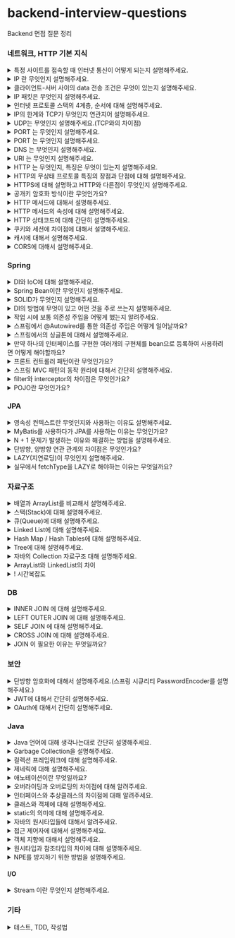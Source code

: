# backend-interview-questions
Backend  면접 질문 정리

### 네트워크, HTTP 기본 지식

<details>
  <summary>특정 사이트를 접속할 때 인터넷 통신이 어떻게 되는지 설명해주세요.</summary>
  <br>
  <p>클라이언트 측에서 URL로 접속하면 브라우저가 이 URL에 적힌 값을 파싱해서 HTTP Message를 만들고 서버로 요청을 보내줍니다. HTTP Message를 서버에서 받아서 처리 한 data를 HTTP Message에 담아 클라이언트에 응답해주면 요청한 사이트로 접속할 수 있게 됩니다.</p>
</details>

<details>
  <summary>IP 란 무엇인지 설명해주세요.</summary>
  <br>
  <p>Internet Protocol의 약자로, 클라이언트와 서버 사이 인터넷 통신에 필요한 정보를 수신하고 송신하는 통신 규약을 의미합니다.</p>
</details>

<details>
  <summary>클라이언트-서버 사이의 data 전송 조건은 무엇이 있는지 설명해주세요.</summary>
  <br>
  <p>첫번쨰로 클라이언트와 서버는 각각 IP 주소를 부여받아 가지고 있어야 합니다.</p>
  <p>이렇게 양쪽에 IP 주소가 있을 때, IP 패킷이라는 규칙에 맞춰서 data를 전달해줘야합니다.</p>
</details>

<details>
  <summary>IP 패킷은 무엇인지 설명해주세요.</summary>
  <br>
  <p>간단히 설명하자면 패키지와 버킷의 합성어로 인터넷 통신 규약에 맞는 data 묶음을 의미합니다.</p>
  <p>출발지와 목적지의 IP, 전송데이터를 가지고 있고 전달시 인터넷 노드들을 타고 전달됩니다.</p>
</details>

<details>
  <summary>인터넷 프로토콜 스택의 4계층, 순서에 대해 설명해주세요.</summary>
  <br>
  <p>4계층은</p>
  <p>애플리케이션 계층 (HTTP, FTP)</p>  
  <p>전송 계층(TCP, UDP)</p>
  <p>인터넷 계층(IP)</p>
  <p>네트워크 인터페이스 계층 입니다.</p>
  <p>스택 순서는</p>
  <p>먼저 프로그램(애플리케이션)을 통해 전송할 data를 생성합니다.</p>
  <p>이를 SOCKET 라이브러리를 통해 전달하고</p>
  <p>TCP 정보를 생성합니다. 이때 전송 data를 포함합니다.</p>
  <p>이후 IP 패킷을 생성합니다. 여기에 TCP 정보가 담기게 됩니다.</p>
</details>

<details>
  <summary>IP의 한계와 TCP가 무엇인지 연관지어 설명해주세요.</summary>
  <br>
  <p>IP의 한계는</p>
  <p>첫번째로 비연결성입니다. 패킷을 받을 대상이 없거나 서비스가 불능인 상태에서도 이를 감지하지 못하고 패킷이 전송되는 문제가 있습니다.</p>
  <p>두번째는 비신뢰성입니다. 전송에 중간에 패킷이 없어지거나 순서대로 가지 않는다해도 이를 알 수 있는 방법이 없습니다.</p>
  <p>세번째는 프로그램을 구분 못한다는 것입니다. 같은 IP를 사용하는 서버에서 통신하는 애플리케이션이 2개 이상이면 구분할 수 있는 방법이 없습니다.</p><br>
  <p>TCP란 이러한 IP의 한계들을 보완해주는 역할을 하는 규약입니다.</p>
  <p>비연결성을 보완하기 위해 연결지향적입니다. 이는 3 way handshake 라고 불리며, 클라이언트에서서버로 접속 요청하면 서버에서 요청 수락 후 클라이언트에 접속 요청, 그리고 클라이언트가 요청을 수락하면 데이터를 전송하는 형태로 진행되는 것을 뜻합니다.</p>
  <p>또한 데이터의 전달을 보증해 신뢰성을 가집니다. 데이터를 전송시 서버에서 데이터를 받으면 받았음을 응답해줍니다.</p>
  <p>마지막으로 순서를 보장해줍니다. 클라이언트에서 보낸 순서대로 서버에 도달하지 않으면 잘못된 부분부터 재요청을 하게 됩니다.</p>
  <p>이렇게 IP의 한계를 보완해줄 수 있는 이유는 TCP에 전송 제어 및 순서, 검증 정보, PORT 등에 대한 data를 담기 때문입니다.</p>
</details>

<details>
  <summary>UDP는 무엇인지 설명해주세요.(TCP와의 차이점)</summary>
  <br>
  <p>UDP는 사용자 데이터그램 프로토콜을 말하고, TCP와 다르게 연결지향적이지 않고 데이터 전달 보증 등 신뢰성을 가지고 있지 않습니다.</p>
  <p>기능이 적은 대신 TCP보다 최적화에 장점이 있습니다. 애플리케이션에서 추가 작업을 통해 기능을 직접 추가할 수 있습니다.</p>
</details>

<details>
  <summary>PORT 는 무엇인지 설명해주세요.</summary>
  <br>
  <p>논리적인 접속장소를 뜻하며, 하나의 같은 IP내에서 나눠지는 서버를 의미합니다.</p>
</details>

<details>
  <summary>PORT 는 무엇인지 설명해주세요.</summary>
  <br>
  <p>논리적인 접속장소를 뜻하며, 하나의 같은 IP내에서 나눠지는 서버를 의미합니다. 하나의 IP내에서 애플리케이션마다 PORT번호를 다르게하여 구분하여 사용할 수 있습니다.</p>
</details>

<details>
  <summary>DNS 는 무엇인지 설명해주세요.</summary>
  <br>
  <p>도메인 네임 시스템의 약자이고, IP 형식을 사용하는 것에 번거로움이 있기 때문에 IP 형식을 대신해 DNS 서버에 등록한 도메인을 사용함으로써 기억하기 쉽고 수정하기 쉽게 됩니다.</p>
</details>

<details>
  <summary>URI 는 무엇인지 설명해주세요.</summary>
  <br>
  <p>인터넷 자원을 나타내는 고유 식별자를 의미합니다.</p>
  <p>URL은 이 식별을 Resource Locater 즉, 자원의 경로를 사용하는 것을 의미합니다.</p>
</details>

<details>
  <summary>HTTP 는 무엇인지, 특징은 무엇이 있는지 설명해주세요.</summary>
  <br>
  <p>HyperText Transfer Protocol의 약자로써 HTML, TEXT 문서 등 대부분의 data들의 통신에 대한 규약을 의미합니다.</p>
  <p>클라이언트에서 서버로 요청 후 응답을 대기하고 서버는 요청에 대한 결과를 만들어 응답하는 구조입니다.</p>
  <p>무상태 프로토콜이어서 서버가 클라이언트의 상태를 보존하지 않습니다. 즉, 클라이언트가 요청시에 보내준 data를 서버에서는 유지, 기억하고 있지 않습니다. 따라서 요청시마다 필요한 모든 data들을 보내줘야 합니다.</p>
  <p>비연결성의 특징을 가지고 있어 요청에 대한 응답 후 연결을 끊는 형태입니다.</p>
</details>

<details>
  <summary>HTTP의 무상태 프로토콜 특징의 장점과 단점에 대해 설명해주세요.</summary>
  <br>
  <p>장점은 서버 확장성이 높다는 점입니다. 특정 서버가 data를 저장하고 있지 않고 계속 data를 주고 받기 떄문에 확장에 대해서 제약이 없습니다.</p>
  <p>단점은 클라이언트가 계속 필요한 모든 data를 전송해야 하기 때문에 전송량이 많아집니다.</p>
</details>

<details>
  <summary>HTTPS에 대해 설명하고 HTTP와 다른점이 무엇인지 설명해주세요.</summary>
  <br>
  <p>HTTPS는 HTTP에 보안계층을 추가한 것을 말합니다.</p>
  <p>HTTP 프로토콜은 인터넷 프로토콜 스택 중 전송계층의 TCP위에서 동작합니다. 여기서 SSL이라는 보안계층이 전송계층 위에 올라가 보안이 보장된 통신을 할 수 있습니다. 이 통신 방식을 SSL 암호화 통신이라고도 합니다.</p>
  <p>SSL 암호화 통신은 공개키 암호화 방식 알고리즘을 통해 구현됩니다.</p>
</details>

<details>
  <summary>공개키 암호화 방식이란 무엇인가요?</summary>
  <br>
  <p>공개키 암호화 방식에는 공개키와 개인키 두 종류의 키가 존재합니다.</p>
  <p>한쪽 키로 데이터를 암호화했다면 오직 다른쪽 키로만 복호화 할 수 있습니다.</p>
  <p>개인키는 보통 서버를 운영하는 회사가 가지고 공개키는 인증받은 기업들에서 관리합니다.</p>
  <p>인증받은 기업은 공개키를 다른 data들과 묶어서 자신들이 가지고 있는 개인키로 암호화해서 SSL인증서로 발급해줍니다.</p>
  <p>브라우저는 공개키를 보유하고 있어서 SSL 인증서를 복호화 해줍니다.</p>
  <p>복호화 된 SSL 내부에 들어있던 서버의 공개키를 가지고 요청을 암호화해서 서버로 보내면</p>
  <p>서버측은 가지고 있는 개인키로 요청을 복호화하여 해석 후 응답할 때 다시 암호화해서 보냅니다.</p>
</details>

<details>
  <summary>HTTP 메서드에 대해서 설명해주세요.</summary>
  <br>
  <p>주요 메서드로는 GET, POST, PUT, PATCH, DELETE 가 있습니다.</p>
  <p>GET은 리소스를 조회할 때 사용하고</p>
  <p>POST는 요청 데이터를 처리할 때,</p>
  <p>PUT은 리소스를 대체할 때 만약 리소스가 없으면 생성합니다,</p>
  <p>PATCH는 리소스 일부 변경할 때,</p>
  <p>DELETE 는 리소스를 제거할 때 사용하는 메서드입니다.</p>
</details>

<details>
  <summary>HTTP 메서드의 속성에 대해 설명해주세요.</summary>
  <br>
  <p>1. GET메서드는 '안전'이라는 속성이 있습니다. 호출해도 리소스를 변경하지 않는다는 것입니다.</p>
  <p>2. 멱등이라는 속성이 있습니다. 몇 번을 요청해도 같은 결과가 나온다는 것을 의미합니다. 주요 메서드 중 POST를 제외하고는 이 속성을 가집니다. POST의 경우 같은 내용으로 요청시 반복해서 INSERT 되므로 멱등적이지 않습니다.</p>
  <p>3. 캐시 가능 속성은 응답 결과를 캐시에서 사용할 수 있는지를 의미합니다. 실제로 GET, HEAD 메서드에서 주로 사용합니다.</p>
</details>

<details>
  <summary>HTTP 상태코드에 대해 간단히 설명해주세요.</summary>
  <br>
  <p>200 번대는 클라이언트의 요청을 성공적으로 처리했을 때 보내주는 코드입니다.</p>
  <p>300 번대는 요청에 대한 처리 성공 후 리다이렉션이 필요할 때 보내주는 코드이고,</p>
  <p>400, 500 번대는 각각 클라이언트, 서버 측에 오류이 원인이 있을 때 보내주는 코드입니다.</p>
</details>

<details>
  <summary>쿠키와 세션에 차이점에 대해서 설명해주세요.</summary>
  <br>
  <p>쿠키는 클라이언트에서 저장하고 서버에 요청시마다 보내주는 data입니다.</p>
  <p>세션은 서버에서 저장하고 서버에서 관리하기 때문에 클라이언트 측보다 보안적인 측면에서 훨씬 유리합니다.</p>
</details>

<details>
  <summary>캐시에 대해서 설명해주세요.</summary>
  <br>
  <p>자주 사용하는 데이터를 미리 복사해 놓는 임시 장소를 가리킵니다.</p>
  <p>캐시 가능 시간 동안에는 네트워크를 사용하지 않아도 돼서 비용 절감을 할 수 있습니다.</p>
  <p>브라우저 로딩 속도가 빨라 사용자 경험(UX)을 좋게 합니다.</p>
  <p>캐시 만료시에도 data에 변동이 없다면 검증 헤더를 통해 클라이언트와 서버의 data가 동일하다는 것을 확인 후 data를 네트워크를 통해 전송하지 않도록 할 수 있습니다.</p>
</details>

<details>
  <summary>CORS에 대해서 설명해주세요.</summary>
  <br>
  <p>CORS는 스프링 시큐리티를 사용하며 자주 만난 이슈입니다.</p>
  <p>특히 외부 API를 사용시 발생했으며, 서로 다른 도메인간에 자원을 공유할 때 발생했습니다.</p>
  <p>security config에서 cors 관련 설정을 추가로 해줘서 해결하거나 filter를 따로 만들어 header 정보를 수정해서 해결했습니다.</p>
</details>

### Spring
<details>
  <summary>DI와 IoC에 대해 설명해주세요.</summary>
  <br>
  <p>IoC 제어 역전을 뜻하며, 인스턴스 생성부터 소멸까지의 생명주기 관리를 개발자가 아닌 컨테이너가 대신 해주는 것입니다.</p>
  <p>DI는 의존성 주입을 뜻하며, 하나의 객체가 다른 객체의 의존성을 제공하는 것, 외부에서 의존 관계를 주입하는 것입니다.</p>
</details>

<details>
  <summary>Spring Bean이란 무엇인지 설명해주세요.</summary>
  <br>
  <p>Spring IoC 컨테이너가 관리하는 자바 객체를 말합니다. @Configuration을 붙인 객체에서 @Bean을 통해 빈등록이 가능하고 또는 스프링에서는 컴포넌트 스캔을 통해 @Component가 있는 클래스를 빈으로 등록합니다.</p>
</details>

<details>
  <summary>SOLID가 무엇인지 설명해주세요.</summary>
  <br>
  <p>좋은 객체 지향 설계의 5가지 원칙을 의미합니다.</p>
  <p>1. SRP, 단일 책임 원칙</p>
  <p>하나의 클래스는 하나의 책임만 가져야한다는 것을 뜻합니다.</p>
  <p>2. OCP, 개방-폐쇄 원칙</p>
  <p>소프트웨어 요소는 확장에는 열려있으나 변경에는 닫혀 있어야합니다. 즉, 인터페이스를 만들어 역할과 구현을 구분하는 것을 뜻합니다.</p>
  <p>3. LSP, 리스코프 치환 원칙</p>
  <p>프로그램의 객체는 프로그램의 정확성을 깨뜨리지 않으면서 하위 타입의 인스턴스로 바꿀 수 있어야한다는 것입니다. 다형성에서 하위 클래스는 인터페이스 규약을 다 지켜야한다는 것을 뜻합니다. 역할에 대한 구현의 내용이 설계 의도에 맞게 해야하는 것을 의미합니다.</p>
  <p>4. ISP, 인터페이스 분리 원칙</p>
  <p>특정 클라이언트를 위해 인터페이스를 여러 개로 분리하는 것이 범용 인터페이스 하나보다 낫다는 것입니다. 인터페이스도 역할의 크기가 작을수록 더 명확해지고 대체 가능성이 높아지기 때문입니다.</p>
  <p>5. DIP, 의존관계 역전 원칙</p>
  <p>객체 지향에서는 추상화에 의존해야지 구체화에 의존하면 안된다는 것입니다. 의존성 주입을 통해 인터페이스에 의존해야 수정이 있어도 변경해야 하는 부분이 적어집니다. 확장에는 열려있되 변경에는 닫혀 있어야 하는 원칙인 OCP와 연관되어 있습니다.</p>
</details>

<details>
  <summary>DI의 방법에 무엇이 있고 어떤 것을 주로 쓰는지 설명해주세요.</summary>
  <br>
  <p>생성자 주입, setter를 이용한 수정자 주입, 필드 주입이 있습니다.</p>
  <p>생성자 주입을 주로 쓰며 호출 시점에 딱 한 번만 호출되므로 불변할 때 사용합니다. 보통 의존관계는 불변하기 때문에 생성자 주입을 자주 쓰는 이유가 됩니다.</p>
  <p>수정자 주입은 스프링 빈을 선택적으로 주입할 수 있습니다.</p>
  <p>필드 주입은 @Autowired를 통해서 주입할 수 있는데 외부에서 변경이 불가능해 테스트시 힘들다는 단점이 있습니다. 따라서 애플리케이션 실행과 관련없는 테스트코드에서 사용합니다.</p>
</details>

<details>
  <summary>작업 시에 보통 의존성 주입을 어떻게 했는지 알려주세요.</summary>
  <br>
  <p>예전에는 필드 주입을 사용했으나, 테스트에 변경이 불가능해서 유연하지 못하다는 단점을 알고 나서는 생성자 주입을 사용했습니다.</p>
  <p>롬복에서 제공하는 애노테이션인 @RequiredArgsConstructor와 final 키워드를 이용해서 생성자 주입을 했고 추상화에 의존할 수 있게 했습니다.</p>
</details>

<details>
  <summary>스프링에서 @Autowired를 통한 의존성 주입은 어떻게 일어날까요?</summary>
  <br>
  <p>스프링 컨테이너에 이미 빈으로 등록돼있는 객체를 타입(인터페이스 or 오브젝트)으로 검색해서 주입합니다.</p>
</details>

<details>
  <summary>스프링에서의 싱글톤에 대해서 설명해주세요.</summary>
  <br>
  <p>스프링 빈으로 등록한 객체는 호출 시에 하나의 같은 인스턴스를 여러 클라이언트가 공유하는 것을 말합니다. 원리는 간단하게 설명하자면, 객체의 생성자를 private로 만들어 외부에서 new 키워드 대신 static 메서드로만 접근할 수 있게 하는 것입니다. 이런 방법을 통해 객체 인스턴스를 계속 새로 생성하는 것을 방지해 메모리 낭비를 줄일 수 있습니다. 같은 인스턴스를 공유하기 때문에 객체는 특정 클라이언트에 의존적인 필드를 가지면 안됩니다.</p>
</details>

<details>
  <summary>만약 하나의 인터페이스를 구현한 여러개의 구현체를 bean으로 등록하여 사용하려면 어떻게 해야할까요?</summary>
  <br>
  <p>여러개의 구현체를 bean으로 등록하고 추상화에 의존하려하면 유니크하지 않다는 에러가 발생합니다.</p>
  <p>정말로 의도가 여러개의 빈들 중 골라쓰고 싶다면 List의 형태로 여러개의 빈을 주입해주고 꺼내서 사용해야하고 그렇지 않다면 빈으로 등록할 객체에 @Primary을 붙여 우선권을 가지게 하면 됩니다.</p>
</details>

<details>
  <summary>프론트 컨트롤러 패턴이란 무엇인가요?</summary>
  <br>
  <p>클라이언트의 요청마다 서블릿을 새로 만들어 사용한다면 효율적이지 않기 때문에 이를 해결하기 위해 사용하는 패턴입니다. 모든 요청에 대해 보안, 검증, 국제화 등의 기능들을 한 곳에서 캡슐화할 수 있습니다. 스프링에서는 클라이언트 요청이 들어왔을때 Controller 관련 애노테이션을 확인하고 적절한 Handler Method에 위임해줍니다.</p>
</details>

<details>
  <summary>스프링 MVC 패턴의 동작 원리에 대해서 간단히 설명해주세요.</summary>
  <br>
  <p>클라이언트로부터 HTTP 요청이 들어오면 *Dispatcher Servlet(프론트 컨트롤러) 가 이를 받습니다.</p>
  <p>1. 그 다음 핸들러 매핑을 통해 요청 URL에 매핑된 핸들러(컨트롤러) 조회를 합니다.</p>
  <p>2. 핸들러를 조회했으면 이 핸들러를 처리할 수 있는 핸들러 어댑터를 조회합니다.</p>
  <p>3. 조회한 핸들러 어댑터를 통해 핸들러 즉, 컨트롤러를 호출하고 ModelAndView를 반환합니다.</p>
  <p>4. 반환한 ModelAndView를 가지고 Dispatcher Servlet이 viewResolver를 호출해 view를 찾고 반환시킵니다.</p>
  <p>5. render를 호출하여 view를 랜더링해서 HTML로 응답을 해줍니다.</p>
  <br>
  <p>*스프링 부트는 DispatcherServlet을 서블릿으로 자동으로 등록하면서 모든 경로에 대해서 매핑</p>
</details>

<details>
  <summary>filter와 interceptor의 차이점은 무엇인가요?</summary>
  <br>
  <p>filter는 servlet에 요청이 전달되기 전/ 후의 처리를 담당하고 interceptor는 Spring에서 Handler(컨트롤러)를 실행하기 전, 후 처리를 담당합니다.</p>
  <p>+ filter는 init(필터 초기화), doFilter(처리), destroy(필터 제거) 메서드 / interceptor(handlerInterceptor)는 preHandle(호출 전), postHandle(호출 후), afterCompletion(완료 후 항상) 메서드를 가지고 @configuration 붙은 클래스에 각각 @Bean 등록 / addInterceptors 메서드 override 를 통해 등록</p>
</details>

<details>
  <summary>POJO란 무엇인가요?</summary>
  <br>
  <p>Plain Old Java Object, 오래된 방식의 간단한 자바 오브젝트</p>
  <p>특정 기술에 종속되어 동작하는 것이 아닌 순수한 자바 객체를 뜻합니다. (ex. getter, setter 메서드로만 이뤄진 객체)</p>
  <p>POJO를 지향해야 하는 이유는 객체가 어떤 특정 기술에 종속돼버리면 확장성이 떨어지는 등 객체 지향 설계의 장점을 잃게 되기 때문입니다. 또한 비즈니스 로직에 충실한 개발이 가능하도록 하기 때문입니다.</p>
</details>


### JPA

<details>
  <summary>영속성 컨텍스트란 무엇인지와 사용하는 이유도 설명해주세요.</summary>
  <br>
  <p>영속성 컨텍스트는 엔티티를 영구 저장하는 환경을 의미합니다. 애플리케이션과 데이터베이스 사이에서 객체를 보관하는 가상의 데이터베이스 같은 역할을 합니다.</p>
  <p>1차 캐시를 통해 조회가 가능하며 1차 캐시에 없으면 DB에서 조회해서 1차 캐시에 올립니다.</p>
  <p>동일성을 보장하여 동일성 비교가 가능합니다.</p>
  <p>transaction을 지원하는 쓰기를 지연해서 커밋 시점에 SQL을 한 번에 처리하도록 합니다.</p>
  <p>변경 감지(dirty checking), 1차 캐시에 data가 들어올 때 스냅샷을 찍고 커밋 시점에 엔티티와 비교하여 update SQL을 생성합니다.</p>
  <p>지연로딩 사용이 가능합니다. 실제 객체를 사용하는 시점에 DB에 SQL을 보내 data를 조회합니다.</p>
</details>

<details>
  <summary>MyBatis를 사용하다가 JPA를 사용하는 이유는 무엇인가요?</summary>
  <br>
  <p>MyBatis는 SQL문을 작성할 줄 안다면 접하기 쉽고 특히 동적쿼리를 작성하기 쉬워 사용했지만, 엔티티가 변경될 때마다 일일이 쿼리를 수정해야 되기 때문에 유지보수에는 용이하지 않다는 것을 깨달았습니다. 또한 JPA의 경우 객체지향 프레임워크이기 때문에 관계형 데이터베이스에 의존하지 않고 자바 코드를 통해 작성할 수 있기 때문에 JPA에 익숙해지면 질수록 생산성이 높아진다고 생각했습니다.</p>
</details>

<details>
  <summary>N + 1 문제가 발생하는 이유와 해결하는 방법을 설명해주세요.</summary>
  <br>
  <p>연관 관계에서 발생하는 이슈로 연관 관계가 설정된 엔티티를 조회할 경우에 조회된 data row만큼 연관관계의 조회 쿼리가 추가로 발생하여 N개가 더 실행되는 문제를 말합니다. </p>
  <p>해결하기 위해서는 연관관계가 맺어진 엔티티를 한번에 가져오는 방법을 사용해야 합니다. 주로  fetch join를 사용한다고 알고 있습니다. 조회시 바로 가져오고 싶은 엔티티는 JPQL문에서 join fetch 를 이용해서 join을 하면 됩니다. 또다른 방법으로는 @EntityGraph가 있습니다.</p>
</details>

<details>
  <summary>단방향, 양방향 연관 관계의 차이점은 무엇인가요?</summary>
  <br>
  <p>연관 관계에 있는 두 객체 중 하나의 객체만 참조용 필드를 가지고 참조하고 있으면 단방향 관계, 두 객체 모두 각각 참조용 필드를 갖고 참조하면 양방향 관계입니다.</p>
  <p>기본적으로 단방향 관계로 작성하고 역으로 객체를 탐색할 수 있어야한다면 양방향 관계를 맺어주는 게 불필요한 연관관계 매핑을 피할 수 있습니다.</p>
  <p>연관 관계의 주인은 데이터 제어의 권한을 가지는 쪽 즉, FK를 가지는 쪽이 돼야합니다.</p>
</details>

<details>
  <summary>LAZY(지연로딩)이 무엇인지 설명해주세요.</summary>
  <br>
  <p>객체를 사용하는 시점에 연관된 데이터를 불러오는 것을 말합니다. 반대로 EAGER(즉시로딩)은 데이터를 조회할 때 연관된 데이터까지 한번에 조회하는 것을 말합니다.</p>
</details>

<details>
  <summary>실무에서 fetchType을 LAZY로 해야하는 이유는 무엇일까요?</summary>
  <br>
  <p>즉시로딩을 통해서 연관된 테이블까지 한 번에 조회하는 경우에는 해당 엔티티가 참조하는 모든 엔티티까지 한 번에 조회하기 때문에 쿼리문의 길이가 길어져 해석하기가 어려워지고 불필요한 테이블까지 전부 join되기 때문에 유지 보수를 힘들게 합니다. 사용 시점에 연관된 엔티티를 조회하는 쿼리문을 날리는 것, 즉 지연로딩을 이용하면 이런 단점들은 사라집니다.</p>
  <p>※주의: 지연로딩을 쓴다고해서 N+1 문제를 완전히 해결할 수 있는 것은 아니다. 단지 시점을 늦추는 것일 뿐이다. fetch join등을 통해 한방 쿼리로 만들어줘야 N+1 문제를 해결할 수 있다.</p>
</details>

### 자료구조

<details>
  <summary>배열과 ArrayList를 비교해서 설명해주세요.</summary>
  <br>
  <p>배열은 생성시 크기가 고정되고 인덱스가 부여됩니다. 인덱스를 통해 데이터에 효율적으로 접근할 수 있습니다. 그러나 데이터를 추가하고 삭제하는 방법이 비효율적입니다.</p>
  <p>ArrayList는 크기가 가변적이고 데이터를 추가, 삭제하는 방법이 쉽습니다. 하지만 배열보다 속도가 느립니다.</p>
</details>

<details>
  <summary>스택(Stack)에 대해 설명해주세요.</summary>
  <br>
  <p>순서가 보존되는 선형 데이터 구조 유형입니다. 가장 마지막 요소부터 처리하는 메커니즘을 가지고 있어 추가시에도 맨 위에 쌓이고 가져갈 때도 맨 위에서 가져갑니다.</p>
  <p>장점은 동적인 메모리 크기를 가지고 있다는 것과 데이터를 받는 순서대로 정렬하는 것 그리고 런타임이 빠른 점입니다.</p>
  <p>단점은 가장 최신 요소만 가져올 수 있고 한 번에 하나의 데이터만 처리 가능하다는 점입니다.</p>
</details>

<details>
  <summary>큐(Queue)에 대해 설명해주세요.</summary>
  <br>
  <p>가장 먼저 입력된 요소를 처리하는 매커니즘을 가집니다. 추가시 맨 뒤에 쌓이고 가져갈 때 맨 앞부터 가져갑니다.(선입선출)</p>
  <p>장점은 스택과 동일합니다.</p>
  <p>단점은 가장 오래된 요소만 가져올 수 있고 한 번에 하나의 데이터만 처리 가능하다는 점입니다.</p>
</details>

<details>
  <summary>Linked List에 대해 설명해주세요.</summary>
  <br>
  <p>물리적으로 연결되지 않고 각 요소가 노드에 저장되고 다음 노드 연결에 대한 포인터 또는 주소가 포함된 또 다른 노드에 저장됩니다.</p>
  <p>장점은 새로운 요소들의 추가 및 삭제가 효율적이고, 메모리가 연속적으로 위치하지 않아 구조의 재구성이 필요없다는 점입니다.</p>
  <p>단점은 검색 시에 처음 노드부터 끝까지 순회하기 때문에 검색에 비효율적이라는 점입니다.</p>
</details>

<details>
  <summary>Hash Map / Hash Tables에 대해 설명해주세요.</summary>
  <br>
  <p>data를 key, value 형식으로 저장하는데, key를 저장할 때 메모리 공간을 덜 사용할 수 있도록 키를 해시 함수를 통해 해시라는 특정 숫자값으로 변환합니다.</p>
  <p>장점은 data의 추가, 삭제가 효율적이고, 검색 또한 key로 가져올 수 있어 효율적이라는 점입니다.</p>
  <p>단점은 입력된 key의 해시값이 이미 저장된 메모리 주소를 가리킬 수 있어 충돌이 일어날 수 있다는 점입니다.</p>
</details>

<details>
  <summary>Tree에 대해 설명해주세요.</summary>
  <br>
  <p>노드로 구성된 계층적 자료구조입니다. 최상위 노드를 만들고 그 노드의 자식 노드를 계속 추가하는 방식으로 구현됩니다.</p>
</details>

<details>
  <summary>자바의 Collection 자료구조 대해 설명해주세요.</summary>
  <br>
  <p>컬렉션 프레임워크의 주요 클래스는 List, Set, Map(독립적인 인터페이스 구현) 인터페이스를 상속받고 있습니다.</p>
  <ul>List : 중복허용, 순서가 있습니다.
    <li>ArrayList : 배열에 비해 요소의 추가, 삭제에 용이합니다. 정렬은 안됩니다.</li>
    <li>LinkedList : 배열에 비해 요소의 추가, 삭제에 용이합니다. 정렬은 안됩니다. 검색에는 비효율적입니다. </li>
  </ul>
  <ul>Set : 중복을 허용하지 않습니다.
    <li>HashSet : 순서를 보장하지 않습니다.</li>
    <li>TreeSet : 순서를 보장하고 정렬 방법을 지정할 수 있습니다.</li>
  </ul>
  <ul>Map : key, value 쌍으로 이루어진 자료구조입니다. key의 중복을 허용하지 않습니다.
    <li>HashMap : 순서를 보장하지 않습니다.</li>
    <li>TreeMap : 순서를 보장하고 key값으로 정렬할 수 있습니다.</li>
  </ul>
</details>

<details>
  <summary>ArrayList와 LinkedList의 차이</summary>
  <br>
  <p>ArrayList는 index가 있고 LinkedList는 각 원소마다 앞, 뒤 원소의 위치값을 가지고 있습니다.</p>
  <p>ArrayList는 추가, 삭제가 많다면 계속 요소의 위치를 이동시켜야 하기 때문에(구조 재구성) 비효율적입니다. 데이터를 가져오는 데는 index로 바로 조회하기 때문에 빠릅니다.</p>
  <p>LinkedList는 추가, 삭제시 노드가 가리키고 있는 주소값만 변경해주면 되기 때문에 효율적이지만, 검색 시에는 불리합니다.</p>
  <p>정리하자면 정적인 데이터를 활용하며 조회가 빈번하다면 ArrayList 사용, 동적인 추가/ 삭제가 많다면 LinkedList를 사용하는 것이 좋습니다.</p>
</details>

<details>
  <summary>! 시간복잡도</summary>
  <br>
  <p></p>
</details>

### DB
<details>
  <summary>INNER JOIN 에 대해 설명해주세요.</summary>
  <br>
  <p>A테이블과 B테이블이 있으면 특정 컬럼을 기준으로 두 테이블의 교집합을 의미합니다.</p>
</details>

<details>
  <summary>LEFT OUTER JOIN 에 대해 설명해주세요.</summary>
  <br>
  <p>A테이블과 B테이블이 있으면 특정 컬럼을 기준으로 두 테이블의 교집합과 A테이블을 의미합니다. A테이블을 기준으로 JOIN할 때 사용합니다.</p>
</details>

<details>
  <summary>SELF JOIN 에 대해 설명해주세요.</summary>
  <br>
  <p>하나의 테이블 내에서 JOIN하는 것을 의미하며 테이블 내 레코드끼리 상호 관계가 있을 때 사용합니다.</p>
  <p>ex. 사원 테이블의 컬럼이 사원 번호(PK), 사원 이름, 매니저 번호(사원의 PK) 이렇게 갖고 있을 때 사원과 매니저 이름 모두 조회하고 싶으면 SELF JOIN을 이용</p>
</details>

<details>
  <summary>CROSS JOIN 에 대해 설명해주세요.</summary>
  <br>
  <p>두 개의 테이블을 특정 기준 없이 가능한 모든 경우의 수에 대한 결합의 결과를 얻기 위해 사용합니다.</p>
</details>

<details>
  <summary>JOIN 이 필요한 이유는 무엇일까요?</summary>
  <br>
  <p>상호 관계가 있는 두개 이상의 테이블을 같이 조회할 수 있기 때문이고 더 자세하게는 정규화 때문에 그렇습니다.</p>
  <p>데이터들의 중복 현상 등을 막기 위해 테이블을 분할해서 생성하는 정규화를 따르기 때문에 join을 통해 테이블간 관계를 이용해 join해서 사용합니다.</p>
</details>

### 보안
<details>
  <summary>단방향 암호화에 대해서 설명해주세요.(스프링 시큐리티 PasswordEncoder를 설명해주세요.)</summary>
  <br>
  <p>복호화가 불가능한 암호화를 의미합니다. 대부분 해시 알고리즘을 이용해서 구현하며, 민감 정보를 DB에 저장할 때 사용합니다.</p>
  <p>보통 단방향 암호화는 빠른 성능을 보이지만, 무차별 대입 공격에 취약하기 때문에 bcrypt 방식을 사용합니다.(bcrypt는 의도적으로 입력을 확인하는데 어느 정도의 시간(보통 1초)이 걸리도록 하는 것) 또한 해시 알고리즘이기 때문에 충돌가능성이 있습니다. 이 충돌 가능성을 줄이기 위해 SHA-256(256비트 강제) 해시 함수를 사용하기도 합니다.</p>
</details>

<details>
  <summary>JWT에 대해서 간단히 설명해주세요.</summary>
  <br>
  <p>JSON Web Token, 로그인 정보 확인 등을 할 때 세션을 대신해서 토큰 인증 방식에서 사용합니다. 세션 기반 인증은 서버에 세션 정보를 관리해야 하지만, JWT는 그 자체로 인증 정보를 가지고 있기 때문에 서버 비용적인 측면에서 유리합니다.</p>
</details>

<details>
  <summary>OAuth에 대해서 간단히 설명해주세요.</summary>
  <br>
  <p>OAuth는 제3자 인증 방식입니다. 신뢰할 수 있는 사이트에게 인증 정보를 맡겨놓고 접근할 수 있는 권한을 주는 것입니다.</p>
  <p>사용자는 서버 측에 민감 정보를 제공할 필요가 없어지고, 서버 측에서도 민감 정보를 관리할 필요가 없어지는 장점이 있습니다.</p>
</details>

### Java
<details>
  <summary>Java 언어에 대해 생각나는대로 간단히 설명해주세요.</summary>
  <br>
  <p>객체 지향 언어이고 컴파일 언어입니다. 메모리를 자동으로 관리합니다. 오픈소스 라이브러리가 방대합니다.</p>
  <p>자바를 실행하는 방식은 자바 컴파일러가 자바 소스코드를 읽어 자바 바이트코드로 변환시키고, Class Loader를 통해 class 파일들을 JVM으로 로딩합니다. 로딩된 파일들은 Execution engine을 통해 해석되고 해석된 바이트 코드는 Runtime Data Areas에 배치되어 수행이 됩니다.</p>
</details>

<details>
  <summary>Garbage Collection을 설명해주세요.</summary>
  <br>
  <p>힙 영역에서 사용하지 않는 객체들을 제거하는 작업을 말합니다. JVM의 GC가 이 불필요한 메모리를 알아서 정리해줍니다.</p>
  <p>동작 방식은 Stop The World, Mark and Sweep 으로 이뤄집니다.</p>
  <p>Stop The World는 GC를 실행하기 위해 JVM이 애플리케이션의 실행을 멈추는 작업입니다.</p>
  <p>Mark and Sweep은 사용되지 않는 메모리를 식별하고 이 식별된 메모리를 해체하는 작업을 뜻합니다.</p>
</details>

<details>
  <summary>컬렉션 프레임워크에 대해 설명해주세요.</summary>
  <br>
  <p>주로 쓰는 자료구조를 바탕으로 객체, 데이터들을 효율적으로 관리할 수 있는 표준화된 방법을 제공하는 클래스의 집합을 말합니다.</p>
</details>

<details>
  <summary>제네릭에 대해 설명해주세요.</summary>
  <br>
  <p>제네릭은 타입을 클래스 내부에서 지정하는 것이 아니라 외부에서 사용자에 의해 지정할 수 있게끔한 것을 말합니다. 컴파일 과정에서 타입체크를 해주므로 객체 타입의 안정성을 높이고 형변환의 번거로움을 줄여줍니다. 또한 코드의 재사용성이 높아집니다. <br>
    ex. ArrayList<타입> = new ArrayList<타입>(); </p>
</details>
    
<details>
  <summary>애노테이션이란 무엇일까요?</summary>
  <br>
  <p>인터페이스를 기반으로 한 문법으로 소스 코드에 추가하여 사용할 수 있는 메타데이터의 일종입니다. 컴파일러 시점에서 문법 에러를 체크하도록, 특정 기능을 실행할 수 있도록 해주는 역할을 합니다.</p>
</details>
    
<details>
  <summary>오버라이딩과 오버로딩의 차이점에 대해 알려주세요.</summary>
  <br>
  <p>오버라이딩은 상위클래스의 메서드를 재정의 하는 것을 의미합니다.</p>
  <p>오버로딩은 같은 클래스 내에서 메서드의 이름은 같지만 매개변수의 타입, 개수를 다르게 구현하는 것을 말합니다.</p>
</details>
    
<details>
  <summary>인터페이스와 추상클래스의 차이점에 대해 알려주세요.</summary>
  <br>
  <p>둘 다 추상 메서드를 가지고 있는 것입니다. 인터페이스는 모든 메서드가 추상메서드인 것이고 추상 클래스는 1개 이상의 추상 메서드를 가지고 있는 것입니다. (인터페이스:기획서, 추상클래스:미완성 설계도, 클래스:완성 설계도)</p>
  <p>인터페이스는 구현 객체끼리 같은 동작을 한다는 것을 보장하기 위해 사용합니다. 메서드의 선언부만 있어 상속 받는 클래스에서 메서드의 구현을 강제할 수 있습니다.</p>
  <p>추상클래스는 객체의 추상적인 상위 개념으로 공통된 개념을 표현할 때 사용합니다. 기능을 이용하고 확장시키는데 목적이 있습니다.</p>
</details>
    
<details>
  <summary>클래스와 객체에 대해 설명해주세요.</summary>
  <br>
  <p>객체는 물리적으로 존재하거나 추상적으로 생각할 수 있는 것으로 식별 가능한 행위나 속성의 대상을 뜻합니다. 클래스는 이 객체를 정의하는 틀의 의미입니다.</p>
</details>
    
<details>
  <summary>static의 의미에 대해 설명해주세요.</summary>
  <br>
  <p>GC의 관리 영역 밖 static 영역을 의미하며 프로그램 종료시까지 메모리가 할당된 채로 존재하여 어디서든지 참조할 수 있고 공유하게 되는 것을 뜻합니다.</p>
</details>
    
<details>
  <summary>자바의 원시타입들에 대해서 알려주세요.</summary>
  <br>
  <p>boolean(1 byte): 논리형 데이터 타입이고 true=1, false=0 의 값을 가집니다.</p>
  <p>char (unsigned 2): 문자형</p>
  <p>byte (1): 정수형</p>
  <p>short (2): 정수형</p>
  <p>int (4): 정수형</p>
  <p>long (8): 정수형</p>
  <p>float (4): 실수형</p>
  <p>double (8): 실수형</p>
</details>
    
<details>
  <summary>접근 제어자에 대해서 설명해주세요.</summary>
  <br>
  <p>private, default, protected, public</p>
  <p>private: 해당 클래스 내에서 접근 가능</p>
  <p>default: 해당 패키지</p>
  <p>protected: 상속한 클래스</p>
  <p>public: 전체 영역에서 접근 가능합니다.</p>
</details>
    
<details>
  <summary>객체 지향에 대해서 설명해주세요.</summary>
  <br>
  <p>프로그래밍에서 필요한 데이터를 추상화시켜 상태와 행위를 가진 객체를 만들고 그 객체들 간의 상호작용을 통해 로직을 구성하는 것을 지향하는 것입니다.</p>
</details>
    
<details>
  <summary>원시타입과 참조타입의 차이에 대해 설명해주세요.</summary>
  <br>
  <p>원시 타입은 항상 값이 존재해야되고(null이 될 수 없습니다.) 참조 타입은 null을 가질 수 있습니다.</p>
</details>
    
<details>
  <summary>NPE를 방지하기 위한 방법을 설명해주세요.</summary>
  <br>
  <p>null 체크를 일일이 해줄 수도 있지만, Optional을 이용해 리턴 타입에서 null을 반환하지 않도록 할 수 있습니다.</p>
</details>
    
#### I/O
<details>
  <summary>Stream 이란 무엇인지 설명해주세요.</summary>
  <br>
  <p>자바에서 모든 입출력은 Stream을 통해 이루어집니다. 입출력 장치와는 무관하게 일관성있게 프로그램을 구현할 수 있도록 제공하는 일종의 가상 통로를 의미합니다.</p>
  <p>단방향으로 자료가 이동하기 때문에 입력과 출력은 동시에 불가능합니다.</p>
  <p>queue와 같은 선입선출 구조입니다.</p>
</details>

### 기타
<details>
  <summary>테스트, TDD, 작성법</summary>
  <br>
  <p></p>
</details>

